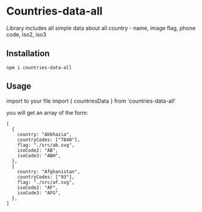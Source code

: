 # Countries-data-all
Library includes all simple data about all country - name, image flag, phone code, iso2, iso3

## Installation
    npm i countries-data-all

## Usage
import to your file
    import { countriesData } from 'countries-data-all'

you will get an array of the form: 

    [
      {
        country: "Abkhazia",
        countryCodes: ["7840"],
        flag: "./src/ab.svg",
        isoCode2: "AB",
        isoCode3: "ABH",
      },
      {
        country: "Afghanistan",
        countryCodes: ["93"],
        flag: "./src/af.svg",
        isoCode2: "AF",
        isoCode3: "AFG",
      },
    ]